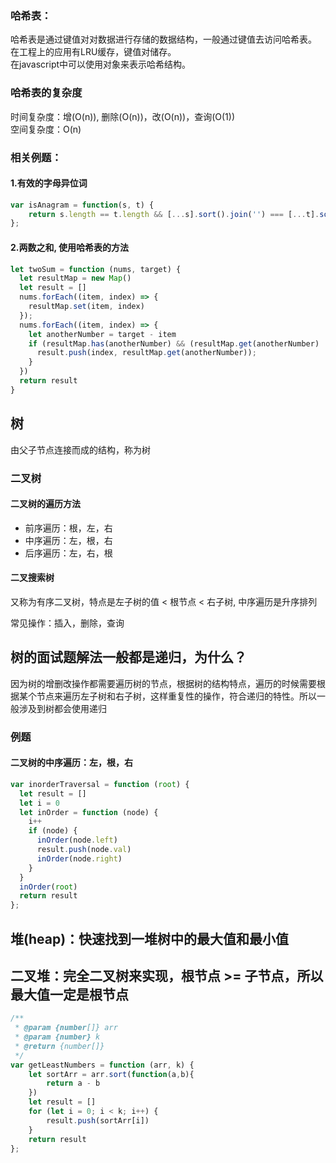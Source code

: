 ### 哈希表：

<p> 哈希表是通过键值对对数据进行存储的数据结构，一般通过键值去访问哈希表。<br>在工程上的应用有LRU缓存，键值对储存。<br>在javascript中可以使用对象来表示哈希结构。 </p>

### 哈希表的复杂度
<p>
  时间复杂度：增(O(n)), 删除(O(n))，改(O(n))，查询(O(1))<br>
  空间复杂度：O(n)
</p>

### 相关例题：

#### 1.有效的字母异位词
``` javascript
var isAnagram = function(s, t) {
    return s.length == t.length && [...s].sort().join('') === [...t].sort().join('')
};
```

#### 2.两数之和, 使用哈希表的方法
``` javascript
let twoSum = function (nums, target) {
  let resultMap = new Map()
  let result = []
  nums.forEach((item, index) => {
    resultMap.set(item, index)
  });
  nums.forEach((item, index) => {
    let anotherNumber = target - item
    if (resultMap.has(anotherNumber) && (resultMap.get(anotherNumber) !== index) && !result.includes(index)) {
      result.push(index, resultMap.get(anotherNumber));
    }
  })
  return result
}
```

## 树
<p>由父子节点连接而成的结构，称为树</p>

### 二叉树
#### 
#### 二叉树的遍历方法
<ul>
  <li> 前序遍历：根，左，右 </li>
  <li> 中序遍历：左，根，右 </li>
  <li> 后序遍历：左，右，根 </li>
</ul>

#### 二叉搜索树
<p>又称为有序二叉树，特点是左子树的值 < 根节点 < 右子树, 中序遍历是升序排列 </p>
<p>常见操作：插入，删除，查询 </p>

## 树的面试题解法一般都是递归，为什么？
<p>因为树的增删改操作都需要遍历树的节点，根据树的结构特点，遍历的时候需要根据某个节点来遍历左子树和右子树，这样重复性的操作，符合递归的特性。所以一般涉及到树都会使用递归</p>

### 例题
#### 二叉树的中序遍历：左，根，右
``` javascript
var inorderTraversal = function (root) {
  let result = []
  let i = 0
  let inOrder = function (node) {
    i++
    if (node) {
      inOrder(node.left)
      result.push(node.val)
      inOrder(node.right)
    }
  }
  inOrder(root)
  return result
};
``` 

## 堆(heap)：快速找到一堆树中的最大值和最小值
## 二叉堆：完全二叉树来实现，根节点 >= 子节点，所以最大值一定是根节点

``` javascript
/**
 * @param {number[]} arr
 * @param {number} k
 * @return {number[]}
 */
var getLeastNumbers = function (arr, k) {
    let sortArr = arr.sort(function(a,b){
        return a - b
    })
    let result = []
    for (let i = 0; i < k; i++) {
        result.push(sortArr[i])
    }
    return result
};
```




